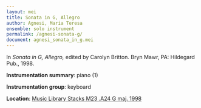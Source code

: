 ```yaml
---
layout: mei
title: Sonata in G, Allegro
author: Agnesi, Maria Teresa
ensemble: solo instrument
permalink: /agnesi-sonata-g/
document: agnesi_sonata_in_g.mei
---
```


In *Sonata in G, Allegro,* edited by Carolyn Britton. Bryn Mawr, PA: Hildegard Pub., 1998.

**Instrumentation summary**: piano (1)

**Instrumentation group**: keyboard

**Location**: <a href="https://tufts-primo.hosted.exlibrisgroup.com/permalink/f/bnf7qa/01TUN_ALMA2195247490003851" target="_blank">Music Library Stacks M23 .A24 G maj. 1998</a>
